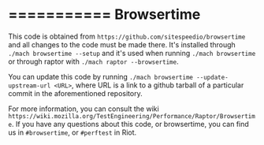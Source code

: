 ===========
Browsertime
===========

This code is obtained from `https://github.com/sitespeedio/browsertime` and all
changes to the code must be made there. It's installed through `./mach browsertime --setup`
and it's used when running `./mach browsertime` or through raptor with
`./mach raptor --browsertime`.

You can update this code by running `./mach browsertime --update-upstream-url <URL>`, where
URL is a link to a github tarball of a particular commit in the aforementioned repository.

For more information, you can consult the wiki `https://wiki.mozilla.org/TestEngineering/Performance/Raptor/Browsertime`.
If you have any questions about this code, or browsertime, you can find us in
`#browsertime`, or `#perftest` in Riot.
